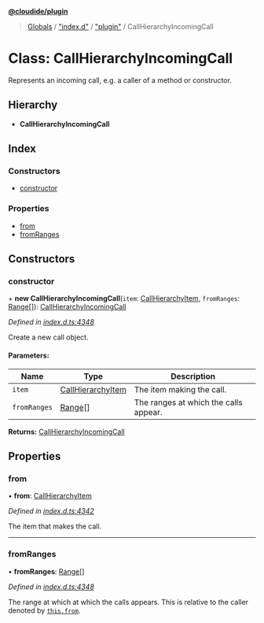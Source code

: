 **[@cloudide/plugin](../README.md)**

> [Globals](../README.md) / ["index.d"](../modules/_index_d_.md) / ["plugin"](../modules/_index_d_._plugin_.md) / CallHierarchyIncomingCall

# Class: CallHierarchyIncomingCall

Represents an incoming call, e.g. a caller of a method or constructor.

## Hierarchy

* **CallHierarchyIncomingCall**

## Index

### Constructors

* [constructor](_index_d_._plugin_.callhierarchyincomingcall.md#constructor)

### Properties

* [from](_index_d_._plugin_.callhierarchyincomingcall.md#from)
* [fromRanges](_index_d_._plugin_.callhierarchyincomingcall.md#fromranges)

## Constructors

### constructor

\+ **new CallHierarchyIncomingCall**(`item`: [CallHierarchyItem](_index_d_._plugin_.callhierarchyitem.md), `fromRanges`: [Range](_index_d_._plugin_.range.md)[]): [CallHierarchyIncomingCall](_index_d_._plugin_.callhierarchyincomingcall.md)

*Defined in [index.d.ts:4348](https://github.com/huaweicloud/cloudide-plugin-api/blob/1ab5ef8/index.d.ts#L4348)*

Create a new call object.

#### Parameters:

Name | Type | Description |
------ | ------ | ------ |
`item` | [CallHierarchyItem](_index_d_._plugin_.callhierarchyitem.md) | The item making the call. |
`fromRanges` | [Range](_index_d_._plugin_.range.md)[] | The ranges at which the calls appear.  |

**Returns:** [CallHierarchyIncomingCall](_index_d_._plugin_.callhierarchyincomingcall.md)

## Properties

### from

•  **from**: [CallHierarchyItem](_index_d_._plugin_.callhierarchyitem.md)

*Defined in [index.d.ts:4342](https://github.com/huaweicloud/cloudide-plugin-api/blob/1ab5ef8/index.d.ts#L4342)*

The item that makes the call.

___

### fromRanges

•  **fromRanges**: [Range](_index_d_._plugin_.range.md)[]

*Defined in [index.d.ts:4348](https://github.com/huaweicloud/cloudide-plugin-api/blob/1ab5ef8/index.d.ts#L4348)*

The range at which at which the calls appears. This is relative to the caller
denoted by [`this.from`](#CallHierarchyIncomingCall.from).
